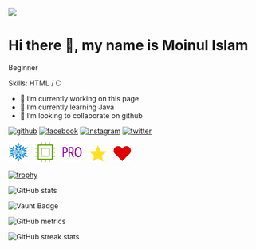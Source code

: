 ![](https://scontent.fcgp27-1.fna.fbcdn.net/v/t39.30808-6/457802278_1048197663520615_257112649874530124_n.jpg?stp=cp6_dst-jpg_p526x296&_nc_cat=106&ccb=1-7&_nc_sid=a5f93a&_nc_ohc=LeJ4oLrx8NIQ7kNvgFgL5yb&_nc_ht=scontent.fcgp27-1.fna&oh=00_AYBu21i4osQIrlTt0nnXZA1_dFPD5THSFLH3kFxrMcqDqQ&oe=66F883E6)

# Hi there 👋, my name is Moinul Islam


Beginner

Skills: HTML / C

- 🔭 I’m currently working on this page. 
- 🌱 I’m currently learning Java 
- 👯 I’m looking to collaborate on github 


[<img src='https://cdn.jsdelivr.net/npm/simple-icons@3.0.1/icons/github.svg' alt='github' height='40'>](https://github.com/Moinu7)  [<img src='https://cdn.jsdelivr.net/npm/simple-icons@3.0.1/icons/facebook.svg' alt='facebook' height='40'>](https://www.facebook.com/Moinu)  [<img src='https://cdn.jsdelivr.net/npm/simple-icons@3.0.1/icons/instagram.svg' alt='instagram' height='40'>](https://www.instagram.com/moinu_28/)  [<img src='https://cdn.jsdelivr.net/npm/simple-icons@3.0.1/icons/twitter.svg' alt='twitter' height='40'>](https://twitter.com/Mustofa)  

<a href='https://archiveprogram.github.com/'><img src='https://raw.githubusercontent.com/acervenky/animated-github-badges/master/assets/acbadge.gif' width='40' height='40'></a> <a href='https://docs.github.com/en/developers'><img src='https://raw.githubusercontent.com/acervenky/animated-github-badges/master/assets/devbadge.gif' width='40' height='40'></a> <a href='https://github.com/pricing'><img src='https://raw.githubusercontent.com/acervenky/animated-github-badges/master/assets/pro.gif' width='40' height='40'></a> <a href='https://stars.github.com/'><img src='https://raw.githubusercontent.com/acervenky/animated-github-badges/master/assets/starbadge.gif' width='35' height='35'></a> <a href='https://docs.github.com/en/github/supporting-the-open-source-community-with-github-sponsors'><img src='https://raw.githubusercontent.com/acervenky/animated-github-badges/master/assets/sponsorbadge.gif' width='35' height='35'></a> 

[![trophy](https://github-profile-trophy.vercel.app/?username=Moinu7)](https://github.com/ryo-ma/github-profile-trophy)

![GitHub stats](https://github-readme-stats.vercel.app/api?username=Moinu7&show_icons=true)  

![Vaunt Badge](https://api.vaunt.dev/v1/github/entities/Moinu7/contributions?format=svg&private=false)  

![GitHub metrics](https://metrics.lecoq.io/Moinu7)  

![GitHub streak stats](https://streak-stats.demolab.com/?user=Moinu7)  

